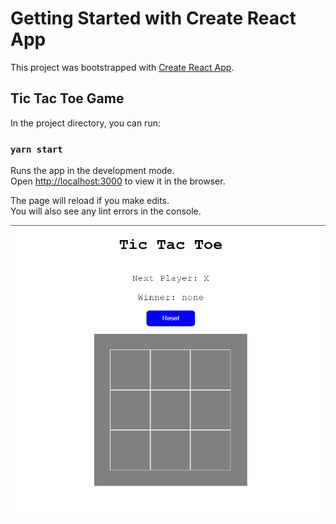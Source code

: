 # Getting Started with Create React App

This project was bootstrapped with [Create React App](https://github.com/facebook/create-react-app).

## Tic Tac Toe Game

In the project directory, you can run:

### `yarn start`

Runs the app in the development mode.\
Open [http://localhost:3000](http://localhost:3000) to view it in the browser.

The page will reload if you make edits.\
You will also see any lint errors in the console.

![alt text](https://github.com/atocayon/tic-tac-toe/blob/master/public/Capture.PNG)
